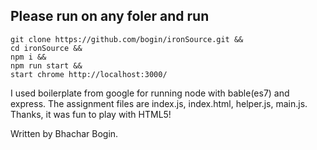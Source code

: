 ## Please run on any foler and run 

```
git clone https://github.com/bogin/ironSource.git &&
cd ironSource &&
npm i &&
npm run start &&
start chrome http://localhost:3000/
```
I used boilerplate from google for running node with bable(es7) and express. 
The assignment files are index.js, index.html, helper.js, main.js. 
Thanks, it was fun to play with HTML5! 

Written by Bhachar Bogin.
